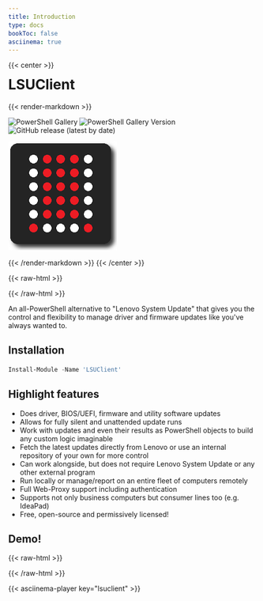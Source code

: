```yaml
---
title: Introduction
type: docs
bookToc: false
asciinema: true
---
```


{{< center >}}
<h1 id="lsuclient" style="margin-top: 0">LSUClient</h1>

{{< render-markdown >}}

![PowerShell Gallery](https://img.shields.io/powershellgallery/dt/LSUClient?label=PowerShell%20Gallery&logo=Powershell&logoColor=FFFFFF&style=flat)
![PowerShell Gallery Version](https://img.shields.io/powershellgallery/v/lsuclient?label=Latest&logo=powershell&logoColor=FFF)
![GitHub release (latest by date)](https://img.shields.io/github/v/release/jantari/lsuclient?label=Latest&logo=github)

![logo](./logo_220px.png)

{{< /render-markdown >}}
{{< /center >}}

{{< raw-html >}}
<div style="display:block;margin-left:auto;margin-right:auto" class="asciinema-sizer">
{{< /raw-html >}}

An all-PowerShell alternative to "Lenovo System Update" that gives you the control and flexibility to manage
driver and firmware updates like you've always wanted to.

## Installation

```powershell
Install-Module -Name 'LSUClient'
```

## Highlight features

- Does driver, BIOS/UEFI, firmware and utility software updates
- Allows for fully silent and unattended update runs
- Work with updates and even their results as PowerShell objects to build any custom logic imaginable
- Fetch the latest updates directly from Lenovo or use an internal repository of your own for more control
- Can work alongside, but does not require Lenovo System Update or any other external program
- Run locally or manage/report on an entire fleet of computers remotely
- Full Web-Proxy support including authentication
- Supports not only business computers but consumer lines too (e.g. IdeaPad)
- Free, open-source and permissively licensed!

## Demo!

{{< raw-html >}}
</div>
{{< /raw-html >}}

{{< asciinema-player key="lsuclient" >}}
